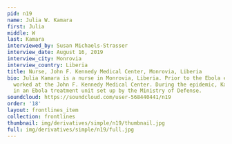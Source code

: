 ```yaml
---
pid: n19
name: Julia W. Kamara
first: Julia
middle: W
last: Kamara
interviewed_by: Susan Michaels-Strasser
interview_date: August 16, 2019
interview_city: Monrovia
interview_country: Liberia
title: Nurse, John F. Kennedy Medical Center, Monrovia, Liberia
bio: Julia Kamara is a nurse in Monrovia, Liberia. Prior to the Ebola epidemic, Kamara
  worked at the John F. Kennedy Medical Center. During the epidemic, Kamara served
  in an Ebola treatment unit set up by the Ministry of Defense.
soundcloud: https://soundcloud.com/user-568440441/n19
order: '18'
layout: frontlines_item
collection: frontlines
thumbnail: img/derivatives/simple/n19/thumbnail.jpg
full: img/derivatives/simple/n19/full.jpg
---
```

